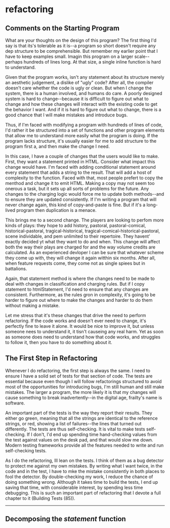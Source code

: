 # refactoring

## Comments on the Starting Program

What are your thoughts on the design of this program? The first thing I'd say is that its's tolerable as it is--a program so short doesn't require any dep structure to be comprehensible. But remember my earlier point that I have to keep examples small. Imagin this program on a larger scale--perhaps hundreds of lines long. At that size, a single inline function is hard to understand.

Given that the program works, isn't any statement about its structure merely an aesthetic judgement, a dislike of "ugly" code? After all, the compiler doesn't care whether the code is ugly or clean. But when I change the system, there is a human involved, and humans do care. A poorly designed system is hard to change--because it is difficult to figure out what to change and how these changes will interact with the existing code to get the behavior I want. And if it is hard to figure out what to change, there is a good chance that I will make mistakes and introduce bugs.

Thus, if I'm faced with modifying a program with hundreds of lines of code, I'd rather it be structured into a set of functions and other program elements that allow me to understand more easily what the program is doing. If the program lacks structure, it's usually easier for me to add structure to the program first a, and then make the change I need.

In this case, I have a couple of changes that the users would like to make. First, they want a statement printed in HTML. Consider what impact this change would have. I'm faced with adding conditional statement around every statement that adds a string to the result. That will add a host of complexity to the function. Faced with that, most people prefert to copy the menthod and change it to emit HTML. Making a copy may not seem too onerous a task, but it sets up all sorts of problems for the future. Any changes to the charging logic would force me to update both methods--and to ensure they are updated consistently. If I'm writing a program that will never change again, this kind of copy-and-paste is fine. But if it's a long-lived program then duplication is a menace.

This brings me to a second change. The players are looking to perfom more kinds of plays: they hope to add history, pastoral, pastoral-comical, historical-pastoral, tragical-historical, tragical-comical-historical-pastoral, scene individable, and pem unlimited to their repertoire. They havent' exactly decided yt what they want to do and when. This change will affect both the way their plays are charged for and the way volume credits are calculated. As an experienced devloper I can be sure that whatever scheme they come up with, they will change it again witthin six months. After all, when feature requests come, they come not as single spiees but in battalions.

Again, that statement method is where the changes need to be made to deal with changes in classification and charging rules. But if I copy statement to htmlStatement, I'd need to ensure that any changes are consistent. Furthermore, as the rules gron in complexity, it's going to be harder to figure out where to make the changes and harder to do them without making a mistake.

Let me stress that it's these changes that drive the need to perform refactoring. If the code works and doesn't ever need to change, it's perfectly fine to leave it alone. It would be nice to improve it, but unless someone nees to understand it, it tisn't causeing any real harm. Yet as soon as someone does need to understand how that code works, and struggles to follow it, then you have to do something about it.

## The First Step in Refactoring

Whenever I do refactoring, the first step is always the same. I need to ensure I have a solid set of tests for that section of code. The tests are essential because even though I will follow refactorings structured to avoid most of the opportunities for introducing bugs, I'm still human and still make mistakes. The larger a program, the more likely it is that my changes will cause something to break inadvertently--in the digital age, frailty's name is software.

An important part of the tests is the way they report their results. They either go green, meaning that all the strings are identical to the reference strings, or red, showing a list of failures--the lines that turned out differently. The tests are thus self-checking. It is vital to make tests self-checking. If I don't, I'd end up spending time hand-checking values from the test against values on the desk pad, and that would slow me down. Modern testing frameworks provide all the features needed to write and run self-checking tests.

As I do the refactoring, Ill lean on the tests. I think of them as a bug detector to protect me against my own mistakes. By writing what I want twice, in the code and in the test, I have to mke the mistake consistently in both places to fool the detector. By double-checking my work, I reduce the chance of doing something wrong. Although it takes time to build the tests, I end up saving that time, with considerable interest, by spending less time debugging. This is such an important part of refactoring that I devote a full chapter to it (Building Tests (85)).

---

## Decomposing the _statement_ function
